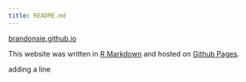```yaml
---
title: README.md
---
```


[brandonsie.github.io](https://brandonsie.github.io)

This website was written in [R Markdown](https://rmarkdown.rstudio.com/) 
and hosted on [Github Pages](https://pages.github.com/).

adding a line
